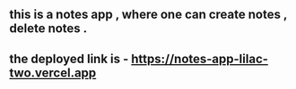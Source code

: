 ## this is a notes app , where one can create notes , delete notes .

## the deployed link is - https://notes-app-lilac-two.vercel.app